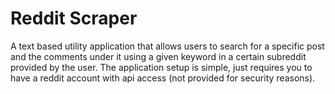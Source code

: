 # Reddit Scraper
A text based utility application that allows users to search for a specific post and the comments under it using a given keyword in a certain subreddit provided by the user. 
The application setup is simple, just requires you to have a reddit account with api access (not provided for security reasons). 
